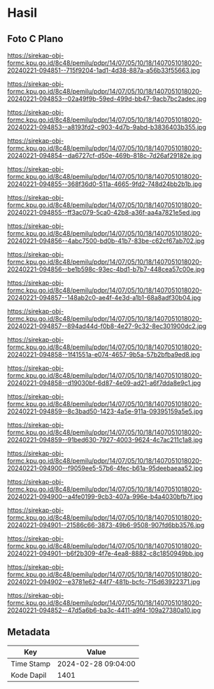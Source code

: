 # Hasil

## Foto C Plano

https://sirekap-obj-formc.kpu.go.id/8c48/pemilu/pdpr/14/07/05/10/18/1407051018020-20240221-094851--715f9204-1ad1-4d38-887a-a56b33f55663.jpg

https://sirekap-obj-formc.kpu.go.id/8c48/pemilu/pdpr/14/07/05/10/18/1407051018020-20240221-094853--02a49f9b-59ed-499d-bb47-9acb7bc2adec.jpg

https://sirekap-obj-formc.kpu.go.id/8c48/pemilu/pdpr/14/07/05/10/18/1407051018020-20240221-094853--a8193fd2-c903-4d7b-9abd-b3836403b355.jpg

https://sirekap-obj-formc.kpu.go.id/8c48/pemilu/pdpr/14/07/05/10/18/1407051018020-20240221-094854--da6727cf-d50e-469b-818c-7d26af29182e.jpg

https://sirekap-obj-formc.kpu.go.id/8c48/pemilu/pdpr/14/07/05/10/18/1407051018020-20240221-094855--368f36d0-511a-4665-9fd2-748d24bb2b1b.jpg

https://sirekap-obj-formc.kpu.go.id/8c48/pemilu/pdpr/14/07/05/10/18/1407051018020-20240221-094855--ff3ac079-5ca0-42b8-a36f-aa4a7821e5ed.jpg

https://sirekap-obj-formc.kpu.go.id/8c48/pemilu/pdpr/14/07/05/10/18/1407051018020-20240221-094856--4abc7500-bd0b-41b7-83be-c62cf67ab702.jpg

https://sirekap-obj-formc.kpu.go.id/8c48/pemilu/pdpr/14/07/05/10/18/1407051018020-20240221-094856--be1b598c-93ec-4bd1-b7b7-448cea57c00e.jpg

https://sirekap-obj-formc.kpu.go.id/8c48/pemilu/pdpr/14/07/05/10/18/1407051018020-20240221-094857--148ab2c0-ae4f-4e3d-a1b1-68a8adf30b04.jpg

https://sirekap-obj-formc.kpu.go.id/8c48/pemilu/pdpr/14/07/05/10/18/1407051018020-20240221-094857--894ad44d-f0b8-4e27-9c32-8ec301900dc2.jpg

https://sirekap-obj-formc.kpu.go.id/8c48/pemilu/pdpr/14/07/05/10/18/1407051018020-20240221-094858--1f41551a-e074-4657-9b5a-57b2bfba9ed8.jpg

https://sirekap-obj-formc.kpu.go.id/8c48/pemilu/pdpr/14/07/05/10/18/1407051018020-20240221-094858--d19030bf-6d87-4e09-ad21-a6f7dda8e9c1.jpg

https://sirekap-obj-formc.kpu.go.id/8c48/pemilu/pdpr/14/07/05/10/18/1407051018020-20240221-094859--8c3bad50-1423-4a5e-911a-09395159a5e5.jpg

https://sirekap-obj-formc.kpu.go.id/8c48/pemilu/pdpr/14/07/05/10/18/1407051018020-20240221-094859--91bed630-7927-4003-9624-4c7ac211c1a8.jpg

https://sirekap-obj-formc.kpu.go.id/8c48/pemilu/pdpr/14/07/05/10/18/1407051018020-20240221-094900--f9059ee5-57b6-4fec-b61a-95deebaeaa52.jpg

https://sirekap-obj-formc.kpu.go.id/8c48/pemilu/pdpr/14/07/05/10/18/1407051018020-20240221-094900--a4fe0199-9cb3-407a-996e-b4a4030bfb7f.jpg

https://sirekap-obj-formc.kpu.go.id/8c48/pemilu/pdpr/14/07/05/10/18/1407051018020-20240221-094901--21586c66-3873-49b6-9508-907fd6bb3576.jpg

https://sirekap-obj-formc.kpu.go.id/8c48/pemilu/pdpr/14/07/05/10/18/1407051018020-20240221-094901--b6f2b309-4f7e-4ea8-8882-c8c1850949bb.jpg

https://sirekap-obj-formc.kpu.go.id/8c48/pemilu/pdpr/14/07/05/10/18/1407051018020-20240221-094902--e3781e62-44f7-481b-bcfc-715d63922371.jpg

https://sirekap-obj-formc.kpu.go.id/8c48/pemilu/pdpr/14/07/05/10/18/1407051018020-20240221-094852--47d5a6b6-ba3c-4411-a9f4-109a27380a10.jpg


## Metadata

| Key        | Value               |
| ---------- | ------------------- |
| Time Stamp | 2024-02-28 09:04:00 |
| Kode Dapil | 1401                |



